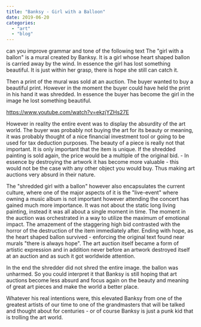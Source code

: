 ```yaml
---
title: "Banksy - Girl with a Balloon"
date: 2019-06-20
categories:
  - "art"
  - "blog"
---
```


can you improve grammar and tone of the following text
The "girl with a ballon" is a mural created by Banksy. It is a girl whose heart shaped ballon is carried away by the wind. In essence the girl has lost something beautiful. It is just within her grasp, there is hope she still can catch it.

Then a print of the mural was sold at an auction. The buyer wanted to buy a beautiful print. However in the moment the buyer could have held the print in his hand it was shredded. In essence the buyer has become the girl in the image he lost something beautiful.

https://www.youtube.com/watch?v=ekzjYZHs27E

However in reality the entire event was to display the absurdity of the art world. The buyer was probably not buying the art for its beauty or meaning, it was probably thought of a nice financial investment tool or going to be used for tax deduction purposes. The beauty of a piece is really not that important. It is only important that the item is unique. If the shredded painting is sold again, the price would be a multiple of the original bid. - In essence by destroying the artwork it has become more valuable - this would not be the case with any other object you would buy. Thus making art auctions very absurd in their nature.

The "shredded girl with a ballon" however also encapsulates the current culture, where one of the major aspects of it is the "live-event" where owning a music album is not important however attending the concert has gained much more importance. It was not about the static long living painting, instead it was all about a single moment in time. The moment in the auction was orchestrated in a way to utilize the maximum of emotional impact. The amazement of the staggering high bid contrasted with the horror of the destruction of the item immediately after. Ending with hope, as the heart shaped ballon survived - enforcing the original text found near murals "there is always hope". The art auction itself became a form of artistic expression and in addition never before an artwork destroyed itself at an auction and as such it got worldwide attention.

In the end the shredder did not shred the entire image. the ballon was unharmed. So you could interpret it that Banksy is still hoping that art auctions become less absurd and focus again on the beauty and meaning of great art pieces and make the world a better place.

Whatever his real intentions were, this elevated Banksy from one of the greatest artists of our time to one of the grandmasters that will be talked and thought about for centuries - or of course Banksy is just a punk kid that is trolling the art world.
